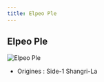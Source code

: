 ```yaml
---
title: Elpeo Ple
---
```


Elpeo Ple
---------


![Elpeo Ple](/images/stories/saga/gundamzz/persos/elpeo-ple.png)


* Origines : Side-1 Shangri-La


 

